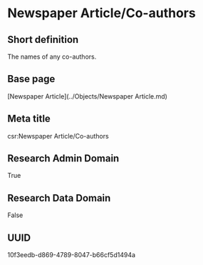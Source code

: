 # Newspaper Article/Co-authors
## Short definition
The names of any co-authors.
## Base page
[Newspaper Article](../Objects/Newspaper Article.md)
## Meta title
csr:Newspaper Article/Co-authors
## Research Admin Domain
True
## Research Data Domain
False
## UUID
10f3eedb-d869-4789-8047-b66cf5d1494a
